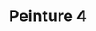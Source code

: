 ---
images:
- /images/CarolePainting/Peinture (4).JPG
title: Peinture 4
#date: 2022-07-23
tags:
- archive # all posts
- #accueil

---
